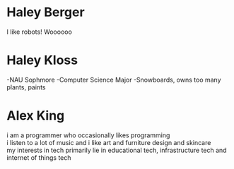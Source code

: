 # Haley Berger
I like robots! Woooooo


# Haley Kloss

-NAU Sophmore
-Computer Science Major
-Snowboards, owns too many plants, paints

# Alex King
i am a programmer who occasionally likes programming <br>
i listen to a lot of music and i like art and furniture design and skincare <br>
my interests in tech primarily lie in educational tech, infrastructure tech
and internet of things tech
